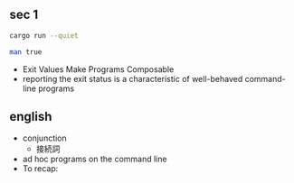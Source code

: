## sec 1

``` sh
cargo run --quiet

man true
```

- Exit Values Make Programs Composable
- reporting the exit status is a characteristic of well-behaved command-line programs

## english

- conjunction
  - 接続詞
- ad hoc programs on the command line
- To recap:
